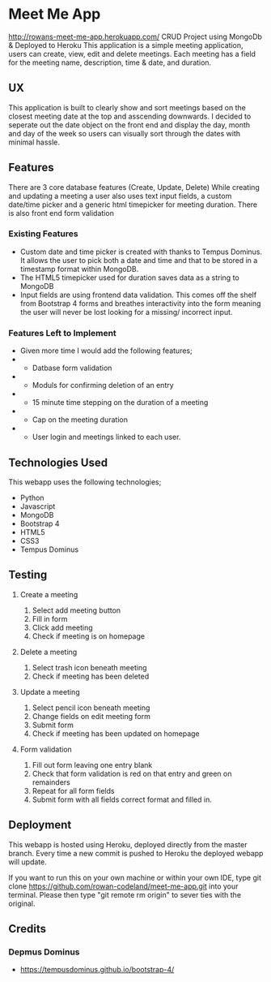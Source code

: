 # Meet Me App
http://rowans-meet-me-app.herokuapp.com/
CRUD Project using MongoDb & Deployed to Heroku
This application is a simple meeting application, users can create, view, edit and delete meetings. Each meeting has a field for the meeting name, description, time & date, and duration.

## UX

This application is built to clearly show and sort meetings based on the closest meeting date at the top and asscending downwards. I decided to seperate out the date object on the front end and display the day, month and day of the week so users can visually sort through the dates with minimal hassle.


## Features
There are 3 core database features (Create, Update, Delete) While creating and updating a meeting a user also uses text input fields, a custom date/time picker and a generic html timepicker for meeting duration. There is also front end form validation
 
### Existing Features
- Custom date and time picker is created with thanks to Tempus Dominus. It allows the user to pick both a date and time and that to be stored in a timestamp format within MongoDB.
- The HTML5 timepicker used for duration saves data as a string to MongoDB
- Input fields are using frontend data validation. This comes off the shelf from Bootstrap 4 forms and breathes interactivity into the form meaning the user will never be lost looking for a missing/ incorrect input.

### Features Left to Implement
- Given more time I would add the following features;
- - Datbase form validation
- - Moduls for confirming deletion of an entry
- - 15 minute time stepping on the duration of a meeting
- - Cap on the meeting duration
- - User login and meetings linked to each user.


## Technologies Used

This webapp uses the following technologies;

- Python
- Javascript
- MongoDB
- Bootstrap 4
- HTML5
- CSS3
- Tempus Dominus

## Testing

1. Create a meeting
    1. Select add meeting button
    2. Fill in form
    3. Click add meeting
    4. Check if meeting is on homepage

2. Delete a meeting
    1. Select trash icon beneath meeting
    2. Check if meeting has been deleted

3. Update a meeting
    1. Select pencil icon beneath meeting
    2. Change fields on edit meeting form
    3. Submit form
    4. Check if meeting has been updated on homepage

4. Form validation
    1. Fill out form leaving one entry blank
    2. Check that form validation is red on that entry and green on remainders
    3. Repeat for all form fields
    4. Submit form with all fields correct format and filled in.


## Deployment

This webapp is hosted using Heroku, deployed directly from the master branch. Every time a new commit is pushed to Heroku the deployed webapp will update.

If you want to run this on your own machine or within your own IDE, type git clone https://github.com/rowan-codeland/meet-me-app.git into your terminal. Please then type "git remote rm origin" to sever ties with the original.

## Credits

### Depmus Dominus
- https://tempusdominus.github.io/bootstrap-4/

